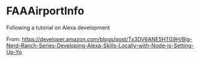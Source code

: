 # FAAAirportInfo
Following a tutorial on Alexa development

From: https://developer.amazon.com/blogs/post/Tx3DV6ANE5HTG9H/Big-Nerd-Ranch-Series-Developing-Alexa-Skills-Locally-with-Node-js-Setting-Up-Yo

